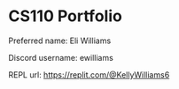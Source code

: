 # CS110 Portfolio

Preferred name: Eli Williams

Discord username: ewilliams

REPL url: https://replit.com/@KellyWilliams6
